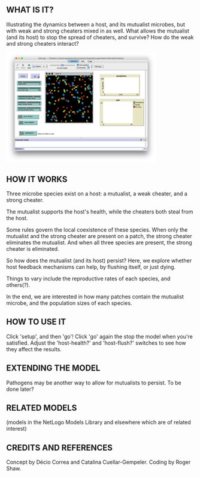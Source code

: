 ## WHAT IS IT?

Illustrating the dynamics between a host, and its mutualist microbes, but with weak and strong cheaters mixed in as well. What allows the mutualist (and its host) to stop the spread of cheaters, and survive? How do the weak and strong cheaters interact?

<img src="Screenshot.png" style="width:400px">

## HOW IT WORKS

Three microbe species exist on a host: a mutualist, a weak cheater, and a strong cheater.

The mutualist supports the host's health, while the cheaters both steal from the host.

Some rules govern the local coexistence of these species.  When only the mutualist and the strong cheater are present on a patch, the strong cheater eliminates the mutualist. And when all three species are present, the strong cheater is eliminated.

So how does the mutualist (and its host) persist? Here, we explore whether host feedback mechanisms can help, by flushing itself, or just dying.

Things to vary include the reproductive rates of each species, and others(?).

In the end, we are interested in how many patches contain the mutualist microbe, and the population sizes of each species.


## HOW TO USE IT

Click 'setup', and then 'go'! Click 'go' again the stop the model when you're satisfied. Adjust the 'host-health?' and 'host-flush?' switches to see how they affect the results.


## EXTENDING THE MODEL

Pathogens may be another way to allow for mutualists to persist. To be done later?

## RELATED MODELS

(models in the NetLogo Models Library and elsewhere which are of related interest)

## CREDITS AND REFERENCES

Concept by Décio Correa and Catalina Cuellar-Gempeler.
Coding by Roger Shaw.